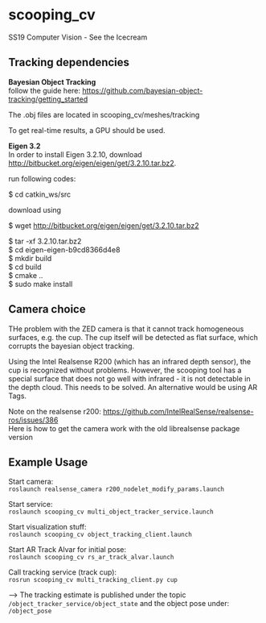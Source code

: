 # scooping_cv
SS19 Computer Vision - See the Icecream

## Tracking dependencies

**Bayesian Object Tracking**     
follow the guide here: https://github.com/bayesian-object-tracking/getting_started

The .obj files are located in scooping_cv/meshes/tracking

To get real-time results, a GPU should be used.


**Eigen 3.2**      
In order to install Eigen 3.2.10, download http://bitbucket.org/eigen/eigen/get/3.2.10.tar.bz2.

run following codes:

$ cd catkin_ws/src

download using

$ wget http://bitbucket.org/eigen/eigen/get/3.2.10.tar.bz2

$ tar -xf 3.2.10.tar.bz2    
$ cd eigen-eigen-b9cd8366d4e8    
$ mkdir build   
$ cd build    
$ cmake ..   
$ sudo make install

## Camera choice

THe problem with the ZED camera is that it cannot track homogeneous surfaces, e.g. the cup. The cup itself will be detected as flat surface, which corrupts the bayesian object tracking.

Using the Intel Realsense R200 (which has an infrared depth sensor), the cup is recognized without problems. However, the scooping tool has a special surface that does not go well with infrared - it is not detectable in the depth cloud. This needs to be solved. An alternative would be using AR Tags.

Note on the realsense r200:
https://github.com/IntelRealSense/realsense-ros/issues/386    
Here is how to get the camera work with the old librealsense package version


## Example Usage

Start camera:  
`roslaunch realsense_camera r200_nodelet_modify_params.launch` 

Start service:    
`roslaunch scooping_cv multi_object_tracker_service.launch`

Start visualization stuff:    
`roslaunch scooping_cv object_tracking_client.launch`    


Start AR Track Alvar for initial pose:    
`roslaunch scooping_cv rs_ar_track_alvar.launch` 

Call tracking service (track cup):   
`rosrun scooping_cv multi_tracking_client.py cup`

--> The tracking estimate is published under the topic 
`/object_tracker_service/object_state` 
and the object pose under:  
`/object_pose`